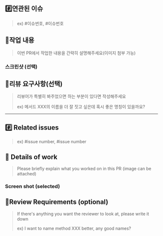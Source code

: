 ## #️⃣연관된 이슈

> ex) #이슈번호, #이슈번호

## 📝작업 내용

> 이번 PR에서 작업한 내용을 간략히 설명해주세요(이미지 첨부 가능)

### 스크린샷 (선택)

## 💬리뷰 요구사항(선택)

> 리뷰어가 특별히 봐주었으면 하는 부분이 있다면 작성해주세요
>
> ex) 메서드 XXX의 이름을 더 잘 짓고 싶은데 혹시 좋은 명칭이 있을까요?

___

## #️⃣ Related issues

> ex) #issue number, #issue number

## 📝 Details of work

> Please briefly explain what you worked on in this PR (image can be attached)

### Screen shot (selected)

## 💬Review Requirements (optional)

> If there's anything you want the reviewer to look at, please write it down
>
> ex) I want to name method XXX better, any good names?
